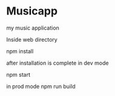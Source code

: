 # Musicapp
my music application


Inside web directory

npm install

after installation is complete
in dev mode

npm start

in prod mode 
npm run build
